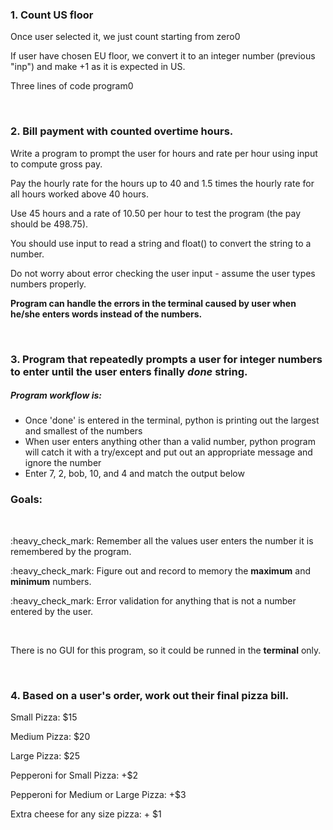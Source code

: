 <html>
  <h3>1. Count US floor</h3>
  
  <p>Once user selected it, we just count starting from zero0</p>
  <p>If user have chosen EU floor, we convert it to an integer number (previous "inp") and make +1 as it is expected in US.</p>
  <p>Three lines of code program0</p>
<br>
<h3>2. Bill payment with counted overtime hours.</h3>
<p>Write a program to prompt the user for hours and rate per hour using input to compute gross pay.
<p>Pay the hourly rate for the hours up to 40 and 1.5 times the hourly rate for all hours worked above 40 hours.
<p>Use 45 hours and a rate of 10.50 per hour to test the program (the pay should be 498.75).
<p>You should use input to read a string and float() to convert the string to a number.
<p>Do not worry about error checking the user input - assume the user types numbers properly.
<p><b>Program can handle the errors in the terminal caused by user when he/she enters words instead of the numbers.</b></p>
<br>
<h3>3. Program that repeatedly prompts a user for integer numbers to enter until the user enters finally <i>done</i> string.</h3>
<h5>Program workflow is:</h5>
<ul>
  <li>Once 'done' is entered in the terminal, python is printing out the largest and smallest of the numbers</li>
  <li>When user enters anything other than a valid number, python program will catch it with a try/except and put out an appropriate message and ignore the number</li>
  <li>Enter 7, 2, bob, 10, and 4 and match the output below</li>
</ul>
<h3>Goals:</h3> 
<br>
<p>:heavy_check_mark: Remember all the values user enters the number it is remembered by the program.</p>
<p>:heavy_check_mark: Figure out and record to memory the <b>maximum</b> and <b>minimum</b> numbers.</p>
<p>:heavy_check_mark: Error validation for anything that is not a number entered by the user.</p>
<br>
<p>There is no GUI for this program, so it could be runned in the <b>terminal</b> only.</p>
<br>
<h3>4. Based on a user's order, work out their final pizza bill.</h3>
<p>Small Pizza: $15</p>
<p>Medium Pizza: $20</p>
<p>Large Pizza: $25</p>
<p>Pepperoni for Small Pizza: +$2</p>
<p>Pepperoni for Medium or Large Pizza: +$3</p>
<p>Extra cheese for any size pizza: + $1</p>

  </html>
